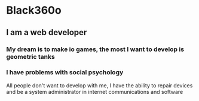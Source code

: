 # Black360o
## I am a web developer
### My dream is to make io games, the most I want to develop is geometric tanks

### I have problems with social psychology

All people don't want to develop with me, I have the ability to repair devices and be a system administrator in internet communications and software
